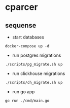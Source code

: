 # cparcer

## sequense

- start databases
```
docker-compose up -d
```
- run postgres migrations
```
./scripts/pg_migrate.sh up
```
- run clickhouse migrations
```
./scripts/ch_migrate.sh up
```
- run go app
```
go run ./cmd/main.go
```
